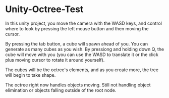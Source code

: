 # Unity-Octree-Test

In this unity project, you move the camera with the WASD keys, and control where to look by pressing the left mouse button and then moving the cursor.

By pressing the tab button, a cube will spawn ahead of you. You can generate as many cubes as you wish. By pressiong and holding down Q, the cube will move with you (you can use the WASD to translate it or the click plus moving cursor to rotate it around yourself).

The cubes will be the octree's elements, and as you create more, the tree will begin to take shape.

The octree right now handles objects moving. Still not handling object elimination or objects falling outside of the root node.
